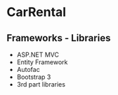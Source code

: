 # CarRental

## Frameworks - Libraries

- ASP.NET MVC
- Entity Framework
- Autofac
- Bootstrap 3
- 3rd part libraries
